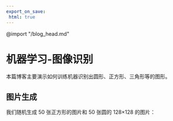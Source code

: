 ```yaml
---
export_on_save:
 html: true
---
```

@import "/blog_head.md"

# 机器学习-图像识别


本篇博客主要演示如何训练机器识别出圆形、正方形、三角形等的图形。

## 图片生成

我们随机生成 50 张正方形的图片和 50 张圆的 128×128 的图片：
```python
```
